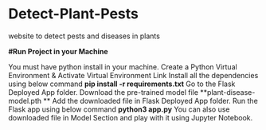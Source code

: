 # Detect-Plant-Pests
website to detect pests and diseases in plants

**#Run Project in your Machine**

You must have python install in your machine.
Create a Python Virtual Environment & Activate Virtual Environment Link
Install all the dependencies using below command **pip install -r requirements.txt**
Go to the Flask Deployed App folder.
Download the pre-trained model file **plant-disease-model.pth **
Add the downloaded file in Flask Deployed App folder.
Run the Flask app using below command **python3 app.py**
You can also use downloaded file in Model Section and play with it using Jupyter Notebook.
